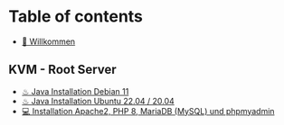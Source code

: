# Table of contents

* [👋 Willkommen](README.md)

## KVM - Root Server

* [♨ Java Installation Debian 11](kvm-root-server/java-installation-debian-11.md)
* [♨ Java Installation Ubuntu 22.04 / 20.04](kvm-root-server/java-installation-ubuntu-22.04-20.04.md)
* [💻 Installation Apache2, PHP 8, MariaDB (MySQL) und phpmyadmin](kvm-root-server/installation-apache2-php-8-mariadb-mysql-und-phpmyadmin.md)
